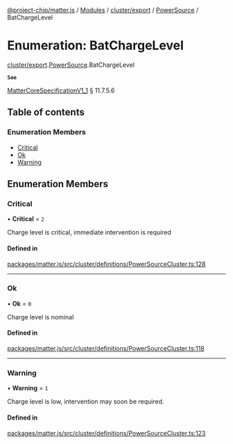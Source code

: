 [@project-chip/matter.js](../README.md) / [Modules](../modules.md) / [cluster/export](../modules/cluster_export.md) / [PowerSource](../modules/cluster_export.PowerSource.md) / BatChargeLevel

# Enumeration: BatChargeLevel

[cluster/export](../modules/cluster_export.md).[PowerSource](../modules/cluster_export.PowerSource.md).BatChargeLevel

**`See`**

[MatterCoreSpecificationV1_1](../interfaces/spec_export.MatterCoreSpecificationV1_1.md) § 11.7.5.6

## Table of contents

### Enumeration Members

- [Critical](cluster_export.PowerSource.BatChargeLevel.md#critical)
- [Ok](cluster_export.PowerSource.BatChargeLevel.md#ok)
- [Warning](cluster_export.PowerSource.BatChargeLevel.md#warning)

## Enumeration Members

### Critical

• **Critical** = ``2``

Charge level is critical, immediate intervention is required

#### Defined in

[packages/matter.js/src/cluster/definitions/PowerSourceCluster.ts:128](https://github.com/project-chip/matter.js/blob/be83914/packages/matter.js/src/cluster/definitions/PowerSourceCluster.ts#L128)

___

### Ok

• **Ok** = ``0``

Charge level is nominal

#### Defined in

[packages/matter.js/src/cluster/definitions/PowerSourceCluster.ts:118](https://github.com/project-chip/matter.js/blob/be83914/packages/matter.js/src/cluster/definitions/PowerSourceCluster.ts#L118)

___

### Warning

• **Warning** = ``1``

Charge level is low, intervention may soon be required.

#### Defined in

[packages/matter.js/src/cluster/definitions/PowerSourceCluster.ts:123](https://github.com/project-chip/matter.js/blob/be83914/packages/matter.js/src/cluster/definitions/PowerSourceCluster.ts#L123)
